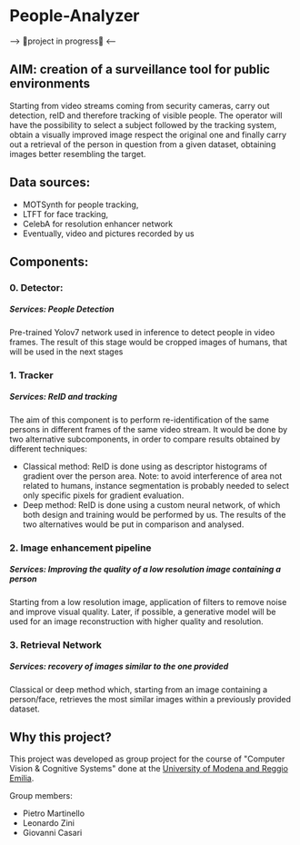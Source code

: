 # People-Analyzer



--> 🛑project in progress🛑 <--

## AIM: creation of a surveillance tool for public environments
Starting from video streams coming from security cameras, carry out detection, reID and therefore tracking of visible people. The operator will have the possibility to select a subject followed by the tracking system, obtain a visually improved image respect the original one and finally carry out a retrieval of the person in question from a given dataset, obtaining images better resembling the target.

## Data sources:
- MOTSynth for people tracking,
- LTFT for face tracking,
- CelebA for resolution enhancer network
- Eventually, video and pictures recorded by us

## Components:

### 0. Detector:
##### Services: People Detection
Pre-trained Yolov7 network used in inference to detect people in video frames.
The result of this stage would be cropped images of humans, that will be used in the next stages

### 1. Tracker
##### Services: ReID and tracking
The aim of this component is to perform re-identification of the same persons in different frames of the same video stream. It would be done by two alternative subcomponents, in order to compare results obtained by different techniques:
  - Classical method:
  ReID is done using as descriptor histograms of gradient over the person area.
  Note: to avoid interference of area not related to humans, instance segmentation is probably needed to select only specific pixels for gradient evaluation.
  - Deep method:
  ReID is done using a custom neural network, of which both design and training would be performed by us.
  The results of the two alternatives would be put in comparison and analysed.

### 2. Image enhancement pipeline
##### Services: Improving the quality of a low resolution image containing a person
Starting from a low resolution image, application of filters to remove noise and improve visual quality. Later, if possible, a generative model will be used for an image reconstruction with higher quality and resolution.

### 3. Retrieval Network
##### Services: recovery of images similar to the one provided
Classical or deep method which, starting from an image containing a person/face, retrieves the
most similar images within a previously provided dataset.



## Why this project? 
This project was developed as group project for the course of "Computer Vision & Cognitive Systems" done at the [University of Modena and Reggio Emilia](https://www.unimore.it/).

Group members:
- Pietro Martinello
- Leonardo Zini
- Giovanni Casari
